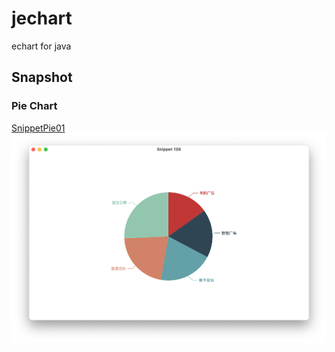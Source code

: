 # jechart
echart for java

## Snapshot
### Pie Chart
[SnippetPie01](src/main/java/org/dusg/jechart/snapshot/SnippetPie01.java)
![](img/SnippetPie01.png)
